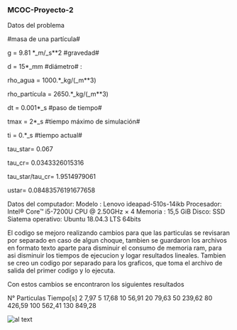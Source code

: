 ### MCOC-Proyecto-2
Datos del problema

#masa de una partícula#

g = 9.81 *_m/_s**2 #gravedad#

d = 15*_mm #diámetro# :

rho_agua = 1000.*_kg/(_m**3)

rho_partícula = 2650.*_kg/(_m**3)

dt = 0.001*_s  #paso de tiempo#

tmax = 2*_s #tiempo máximo de simulación#

ti = 0.*_s  #tiempo actual#

tau_star= 0.067

tau_cr= 0.0343326015316

tau_star/tau_cr= 1.9514979061

ustar= 0.08483576191677658

Datos del computador:
Modelo : Lenovo ideapad-510s-14ikb
Procesador: Intel® Core™ i5-7200U CPU @ 2.50GHz × 4
Memoria : 15,5 GiB
Disco: SSD
Siatema operativo: Ubuntu 18.04.3 LTS 64bits

El codigo se mejoro realizando cambios para que las particulas se revisaran por separado en caso de algun choque, tambien se guardaron los archivos en formato texto aparte para disminuir el consumo de memoria ram, para asi disminuir los tiempos de ejecucion y logar resultados lineales.
Tambien se creo un codigo por separado para los graficos, que toma el archivo de salida del primer codigo y lo ejecuta.

Con estos cambios se encontraron los siguientes resultados

 N° Particulas       Tiempo[s]
          2              7,97
          5              17,68
          10             56,91
          20             79,63
          50             239,62
          80             426,59
          100            562,41
          130            849,28
          

![al text](https://github.com/fsieversr/MCOC-Proyecto-2/blob/master/%5BEntrega_6%5D/Gabriel_Deriz/gr1.png)
